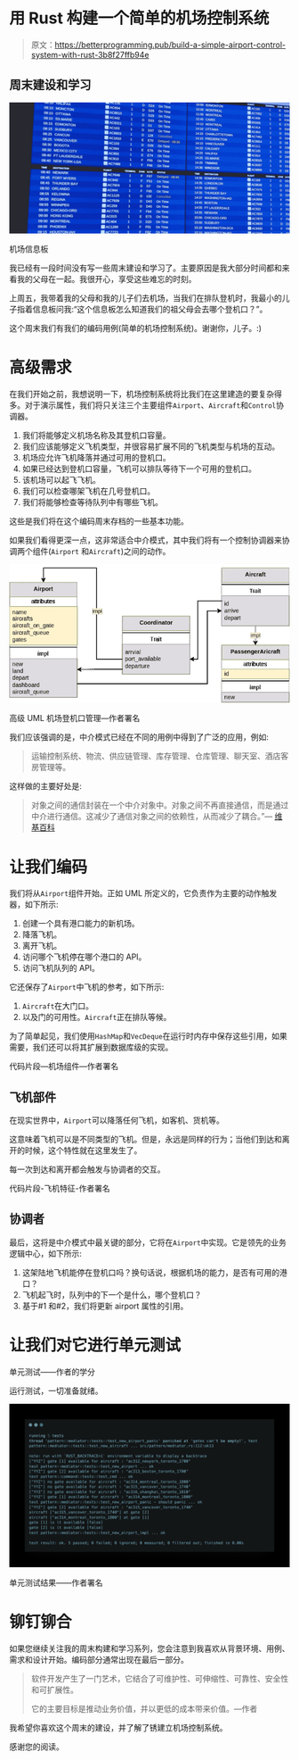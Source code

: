 # 用 Rust 构建一个简单的机场控制系统

> 原文：<https://betterprogramming.pub/build-a-simple-airport-control-system-with-rust-3b8f27ffb94e>

## 周末建设和学习

![](img/ef8b8526d5b5a7e57b460b1042117b63.png)

机场信息板

我已经有一段时间没有写一些周末建设和学习了。主要原因是我大部分时间都和来看我的父母在一起。我很开心，享受这些难忘的时刻。

上周五，我带着我的父母和我的儿子们去机场，当我们在排队登机时，我最小的儿子指着信息板问我:“这个信息板怎么知道我们的祖父母会去哪个登机口？”。

这个周末我们有我们的编码用例(简单的机场控制系统)。谢谢你，儿子。:)

# 高级需求

在我们开始之前，我想说明一下，机场控制系统将比我们在这里建造的要复杂得多。对于演示属性，我们将只关注三个主要组件`Airport`、`Aircraft`和`Control`协调器。

1.  我们将能够定义机场名称及其登机口容量。
2.  我们应该能够定义飞机类型，并很容易扩展不同的飞机类型与机场的互动。
3.  机场应允许飞机降落并通过可用的登机口。
4.  如果已经达到登机口容量，飞机可以排队等待下一个可用的登机口。
5.  该机场可以起飞飞机。
6.  我们可以检查哪架飞机在几号登机口。
7.  我们将能够检查等待队列中有哪些飞机。

这些是我们将在这个编码周末存档的一些基本功能。

如果我们看得更深一点，这非常适合中介模式，其中我们将有一个控制协调器来协调两个组件(`Airport` 和`Aircraft`)之间的动作。

![](img/1af8a7fed9b485d0cd871d6ac2d672eb.png)

高级 UML 机场登机口管理—作者署名

我们应该强调的是，中介模式已经在不同的用例中得到了广泛的应用，例如:

> 运输控制系统、物流、供应链管理、库存管理、仓库管理、聊天室、酒店客房管理等。

这样做的主要好处是:

> 对象之间的通信封装在一个中介对象中。对象之间不再直接通信，而是通过中介进行通信。这减少了通信对象之间的依赖性，从而减少了耦合。”— [维基百科](https://en.wikipedia.org/wiki/Mediator_pattern)

# 让我们编码

我们将从`Airport`组件开始。正如 UML 所定义的，它负责作为主要的动作触发器，如下所示:

1.  创建一个具有港口能力的新机场。
2.  降落飞机。
3.  离开飞机。
4.  访问哪个飞机停在哪个港口的 API。
5.  访问飞机队列的 API。

它还保存了`Airport`中飞机的参考，如下所示:

1.  `Aircraft`在大门口。
2.  以及门的可用性。`Aircraft`正在排队等候。

为了简单起见，我们使用`HashMap`和`VecDeque`在运行时内存中保存这些引用，如果需要，我们还可以将其扩展到数据库级的实现。

代码片段—机场组件—作者署名

## 飞机部件

在现实世界中，`Airport`可以降落任何飞机，如客机、货机等。

这意味着飞机可以是不同类型的飞机。但是，永远是同样的行为；当他们到达和离开的时候，这个特性就在这里发生了。

每一次到达和离开都会触发与协调者的交互。

代码片段-飞机特征-作者署名

## 协调者

最后，这将是中介模式中最关键的部分，它将在`Airport`中实现。它是领先的业务逻辑中心，如下所示:

1.  这架陆地飞机能停在登机口吗？换句话说，根据机场的能力，是否有可用的港口？
2.  飞机起飞时，队列中的下一个是什么，哪个登机口？
3.  基于#1 和#2，我们将更新 airport 属性的引用。

# 让我们对它进行单元测试

单元测试——作者的学分

运行测试，一切准备就绪。

![](img/42eccfbfad6329be6bb9f56dc7e2f830.png)

单元测试结果——作者署名

# 铆钉铆合

如果您继续关注我的周末构建和学习系列，您会注意到我喜欢从背景环境、用例、需求和设计开始。编码部分通常出现在最后一部分。

> 软件开发产生了一门艺术，它结合了可维护性、可伸缩性、可靠性、安全性和可扩展性。
> 
> 它的主要目标是推动业务价值，并以更低的成本带来价值。—作者

我希望你喜欢这个周末的建设，并了解了锈建立机场控制系统。

感谢您的阅读。
